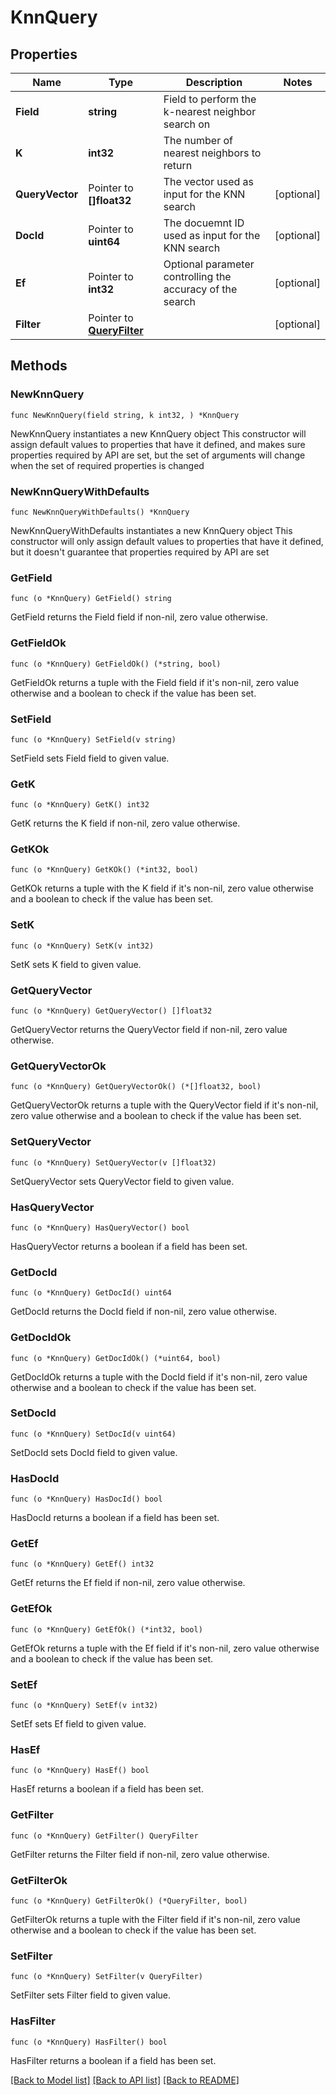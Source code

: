 # KnnQuery

## Properties

Name | Type | Description | Notes
------------ | ------------- | ------------- | -------------
**Field** | **string** | Field to perform the k-nearest neighbor search on | 
**K** | **int32** | The number of nearest neighbors to return | 
**QueryVector** | Pointer to **[]float32** | The vector used as input for the KNN search | [optional] 
**DocId** | Pointer to **uint64** | The docuemnt ID used as input for the KNN search | [optional]
**Ef** | Pointer to **int32** | Optional parameter controlling the accuracy of the search | [optional] 
**Filter** | Pointer to [**QueryFilter**](QueryFilter.md) |  | [optional] 

## Methods

### NewKnnQuery

`func NewKnnQuery(field string, k int32, ) *KnnQuery`

NewKnnQuery instantiates a new KnnQuery object
This constructor will assign default values to properties that have it defined,
and makes sure properties required by API are set, but the set of arguments
will change when the set of required properties is changed

### NewKnnQueryWithDefaults

`func NewKnnQueryWithDefaults() *KnnQuery`

NewKnnQueryWithDefaults instantiates a new KnnQuery object
This constructor will only assign default values to properties that have it defined,
but it doesn't guarantee that properties required by API are set

### GetField

`func (o *KnnQuery) GetField() string`

GetField returns the Field field if non-nil, zero value otherwise.

### GetFieldOk

`func (o *KnnQuery) GetFieldOk() (*string, bool)`

GetFieldOk returns a tuple with the Field field if it's non-nil, zero value otherwise
and a boolean to check if the value has been set.

### SetField

`func (o *KnnQuery) SetField(v string)`

SetField sets Field field to given value.


### GetK

`func (o *KnnQuery) GetK() int32`

GetK returns the K field if non-nil, zero value otherwise.

### GetKOk

`func (o *KnnQuery) GetKOk() (*int32, bool)`

GetKOk returns a tuple with the K field if it's non-nil, zero value otherwise
and a boolean to check if the value has been set.

### SetK

`func (o *KnnQuery) SetK(v int32)`

SetK sets K field to given value.


### GetQueryVector

`func (o *KnnQuery) GetQueryVector() []float32`

GetQueryVector returns the QueryVector field if non-nil, zero value otherwise.

### GetQueryVectorOk

`func (o *KnnQuery) GetQueryVectorOk() (*[]float32, bool)`

GetQueryVectorOk returns a tuple with the QueryVector field if it's non-nil, zero value otherwise
and a boolean to check if the value has been set.

### SetQueryVector

`func (o *KnnQuery) SetQueryVector(v []float32)`

SetQueryVector sets QueryVector field to given value.

### HasQueryVector

`func (o *KnnQuery) HasQueryVector() bool`

HasQueryVector returns a boolean if a field has been set.

### GetDocId

`func (o *KnnQuery) GetDocId() uint64`

GetDocId returns the DocId field if non-nil, zero value otherwise.

### GetDocIdOk

`func (o *KnnQuery) GetDocIdOk() (*uint64, bool)`

GetDocIdOk returns a tuple with the DocId field if it's non-nil, zero value otherwise
and a boolean to check if the value has been set.

### SetDocId

`func (o *KnnQuery) SetDocId(v uint64)`

SetDocId sets DocId field to given value.

### HasDocId

`func (o *KnnQuery) HasDocId() bool`

HasDocId returns a boolean if a field has been set.

### GetEf

`func (o *KnnQuery) GetEf() int32`

GetEf returns the Ef field if non-nil, zero value otherwise.

### GetEfOk

`func (o *KnnQuery) GetEfOk() (*int32, bool)`

GetEfOk returns a tuple with the Ef field if it's non-nil, zero value otherwise
and a boolean to check if the value has been set.

### SetEf

`func (o *KnnQuery) SetEf(v int32)`

SetEf sets Ef field to given value.

### HasEf

`func (o *KnnQuery) HasEf() bool`

HasEf returns a boolean if a field has been set.

### GetFilter

`func (o *KnnQuery) GetFilter() QueryFilter`

GetFilter returns the Filter field if non-nil, zero value otherwise.

### GetFilterOk

`func (o *KnnQuery) GetFilterOk() (*QueryFilter, bool)`

GetFilterOk returns a tuple with the Filter field if it's non-nil, zero value otherwise
and a boolean to check if the value has been set.

### SetFilter

`func (o *KnnQuery) SetFilter(v QueryFilter)`

SetFilter sets Filter field to given value.

### HasFilter

`func (o *KnnQuery) HasFilter() bool`

HasFilter returns a boolean if a field has been set.


[[Back to Model list]](../README.md#documentation-for-models) [[Back to API list]](../README.md#documentation-for-api-endpoints) [[Back to README]](../README.md)


